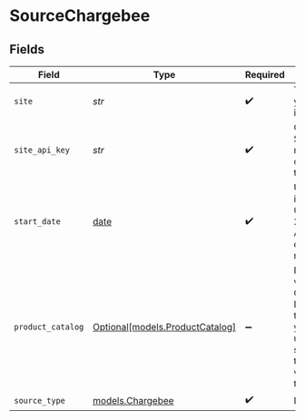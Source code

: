 # SourceChargebee


## Fields

| Field                                                                                                                                                                                                                                                                      | Type                                                                                                                                                                                                                                                                       | Required                                                                                                                                                                                                                                                                   | Description                                                                                                                                                                                                                                                                | Example                                                                                                                                                                                                                                                                    |
| -------------------------------------------------------------------------------------------------------------------------------------------------------------------------------------------------------------------------------------------------------------------------- | -------------------------------------------------------------------------------------------------------------------------------------------------------------------------------------------------------------------------------------------------------------------------- | -------------------------------------------------------------------------------------------------------------------------------------------------------------------------------------------------------------------------------------------------------------------------- | -------------------------------------------------------------------------------------------------------------------------------------------------------------------------------------------------------------------------------------------------------------------------- | -------------------------------------------------------------------------------------------------------------------------------------------------------------------------------------------------------------------------------------------------------------------------- |
| `site`                                                                                                                                                                                                                                                                     | *str*                                                                                                                                                                                                                                                                      | :heavy_check_mark:                                                                                                                                                                                                                                                         | The site prefix for your Chargebee instance.                                                                                                                                                                                                                               | airbyte-test                                                                                                                                                                                                                                                               |
| `site_api_key`                                                                                                                                                                                                                                                             | *str*                                                                                                                                                                                                                                                                      | :heavy_check_mark:                                                                                                                                                                                                                                                         | Chargebee API Key. See the <a href="https://docs.airbyte.com/integrations/sources/chargebee">docs</a> for more information on how to obtain this key.                                                                                                                      |                                                                                                                                                                                                                                                                            |
| `start_date`                                                                                                                                                                                                                                                               | [date](https://docs.python.org/3/library/datetime.html#date-objects)                                                                                                                                                                                                       | :heavy_check_mark:                                                                                                                                                                                                                                                         | UTC date and time in the format 2017-01-25T00:00:00.000Z. Any data before this date will not be replicated.                                                                                                                                                                | 2021-01-25T00:00:00Z                                                                                                                                                                                                                                                       |
| `product_catalog`                                                                                                                                                                                                                                                          | [Optional[models.ProductCatalog]](../models/productcatalog.md)                                                                                                                                                                                                             | :heavy_minus_sign:                                                                                                                                                                                                                                                         | Product Catalog version of your Chargebee site. Instructions on how to find your version you may find <a href="https://apidocs.chargebee.com/docs/api?prod_cat_ver=2">here</a> under `API Version` section. If left blank, the product catalog version will be set to 2.0. |                                                                                                                                                                                                                                                                            |
| `source_type`                                                                                                                                                                                                                                                              | [models.Chargebee](../models/chargebee.md)                                                                                                                                                                                                                                 | :heavy_check_mark:                                                                                                                                                                                                                                                         | N/A                                                                                                                                                                                                                                                                        |                                                                                                                                                                                                                                                                            |